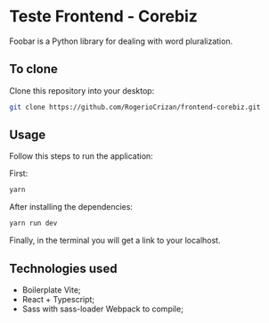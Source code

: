 # Teste Frontend - Corebiz

Foobar is a Python library for dealing with word pluralization.

## To clone

Clone this repository into your desktop:

```bash
git clone https://github.com/RogerioCrizan/frontend-corebiz.git
```

## Usage

Follow this steps to run the application:

First:

```bash
yarn
```

After installing the dependencies:

```bash
yarn run dev
```

Finally, in the terminal you will get a link to your localhost.

## Technologies used

- Boilerplate Vite;
- React + Typescript;
- Sass with sass-loader Webpack to compile;

